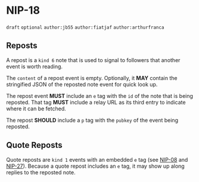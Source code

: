 # NIP-18

`draft` `optional` `author:jb55` `author:fiatjaf` `author:arthurfranca`

## Reposts

A repost is a `kind 6` note that is used to signal to followers that another event is worth reading.

The `content` of a repost event is empty.
Optionally, it **MAY** contain the stringified JSON of the reposted note event for quick look up.

The repost event **MUST** include an `e` tag with the `id` of the note that is being reposted.
That tag **MUST** include a relay URL as its third entry to indicate where it can be fetched.

The repost **SHOULD** include a `p` tag with the `pubkey` of the event being reposted.

## Quote Reposts

Quote reposts are `kind 1` events with an embedded `e` tag (see [NIP-08](08.md) and [NIP-27](27.md)).
Because a quote repost includes an `e` tag, it may show up along replies to the reposted note.
